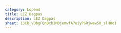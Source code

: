 ```yaml
---
category: Lopend
title: LEZ Dagpas
description: LEZ Dagpas
sheet: 13Ck_VDbgFQnDxbIM0jemwfA7uiyPGRjwew50_slHOoI
---
```


